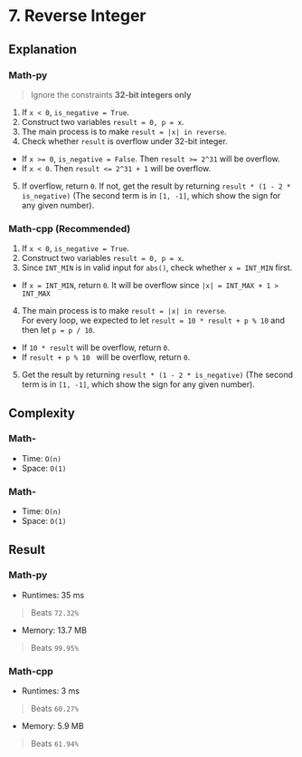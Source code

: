 # 7. Reverse Integer
## Explanation
### Math-py
> Ignore the constraints **32-bit integers only**
1. If `x < 0`, `is_negative = True`.
2. Construct two variables `result = 0, p = x`.
3. The main process is to make `result = |x| in reverse`.
4. Check whether `result` is overflow under 32-bit integer.
- If `x >= 0`, `is_negative = False`. Then `result >= 2^31` will be overflow.
- If `x < 0`. Then `result <= 2^31 + 1` will be overflow.
5. If overflow, return `0`. If not, get the result by returning `result * (1 - 2 * is_negative)` (The second term is in `[1, -1]`, which show the sign for any given number).
### Math-cpp (Recommended)
1. If `x < 0`, `is_negative = True`.
2. Construct two variables `result = 0, p = x`.
3. Since `INT_MIN` is in valid input for `abs()`, check whether `x = INT_MIN` first.
- If `x = INT_MIN`, return `0`. It will be overflow since `|x| = INT_MAX + 1 > INT_MAX`
4. The main process is to make `result = |x| in reverse`.  
For every loop, we expected to let `result = 10 * result + p % 10` and then let `p = p / 10`.
- If `10 * result` will be overflow, return `0`.
- If `result + p % 10 ` will be overflow, return `0`.
5. Get the result by returning `result * (1 - 2 * is_negative)` (The second term is in `[1, -1]`, which show the sign for any given number).
## Complexity
### Math-
- Time: `O(n)`
- Space: `O(1)`
### Math-
- Time: `O(n)`
- Space: `O(1)`
## Result
### Math-py
- Runtimes: 35 ms
> Beats `72.32%`
- Memory: 13.7 MB
> Beats `99.95%`
### Math-cpp
- Runtimes: 3 ms
> Beats `60.27%`
- Memory: 5.9 MB
> Beats `61.94%`
